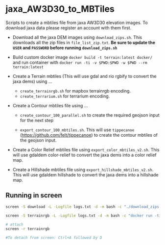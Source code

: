 # jaxa_AW3D30_to_MBTiles

Scripts to create a mbtiles file from jaxa AW3D30 elevation images. To download jaxa data please register an account with them first.

- Download all the jaxa DEM images using `download_zips.sh`. This downloads all the zip files in `file_list_zip.txt`. **Be sure to update the `USER` and `PASSWORD` before running `download_zips.sh`**

- Build custom docker image `docker build -t terrain:latest docker/` and run container with `docker run -ti -v $PWD:$PWD -w $PWD --rm terrain:latest`

- Create a Terrain mbtiles (This will use gdal and rio rgbify to convert the jaxa dems) using ...

  - `create_terrainrgb.sh` for mapbox terrainrgb encoding.
  - `create_terrarium.sh` for terrarium encoding.

- Create a Contour mbtiles file using ...

  - `create_contour_100_parallel.sh` to create the required geojson input for the next step

  - `export_contour_100_mbtiles.sh`. This will use `tippecanoe` (https://github.com/felt/tippecanoe) to create the contour mbtiles of the geojson input.

- Create a Color Relief mbtiles file using `export_color_mbtiles_v2.sh`. This will use gdaldem color-relief to convert the jaxa dems into a color relief map.

- Create a Hillshade mbtiles file using `export_hillshade_mbtiles_v2.sh`. This will use gdaldem hillshade to convert the jaxa dems into a hillshade map.

## Running in screen

```bash
screen -S download -L -Logfile logs.txt -d -m bash -c "./download_zips.sh"
```

```bash
screen -S terrainrgb -L -Logfile logs.txt -d -m bash -c "docker run -ti -v $PWD:$PWD -w $PWD --rm terrain:latest ./create_terrainrgb.sh"
```

```bash
# attach
screen -r terrainrgb

#To detach from screen: Ctrl+A followed by D
```
